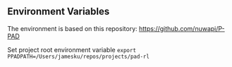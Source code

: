 ## Environment Variables

The environment is based on this repository: https://github.com/nuwapi/P-PAD

Set project root environment variable
`export PPADPATH=/Users/jamesku/repos/projects/pad-rl`
